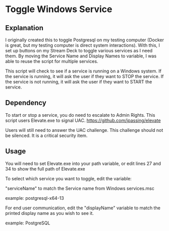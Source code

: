 # Toggle Windows Service

## Explanation
I originally created this to toggle Postgresql on my testing computer (Docker is great, but my testing computer is direct system interactions). With this, I set up buttons on my Stream Deck to toggle various services as I need them.
By moving the Service Name and Display Names to variable, I was able to reuse the script for multiple services.

This script will check to see if a service is running on a Windows system.
If the service is running, it will ask the user if they want to STOP the service. If the service is not running, it will ask the user if they want to START the service.

## Dependency
To start or stop a service, you do need to escalate to Admin Rights.
This script users Elevate.exe to signal UAC.
https://github.com/jpassing/elevate


Users will still need to answer the UAC challenge. This challenge should not be silenced. It is a critical security item.

## Usage
You will need to set Elevate.exe into your path variable, or edit lines 27 and 34 to show the full path of Elevate.exe

To select which service you want to toggle, edit the variable:

"serviceName" to match the Service name from Windows services.msc

example: postgresql-x64-13

For end user communication, edit the "displayName" variable to match the printed display name as you wish to see it.

example: PostgreSQL

